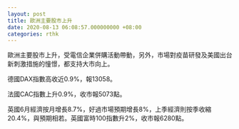 ```yaml
---
layout: post
title: 歐洲主要股市上升
date: 2020-08-13 06:08:57.000000000 +08:00
categories: rthk
---
```


歐洲主要股市上升，受電信企業併購活動帶動，另外，市場對疫苗研發及美國出台新刺激措施的憧憬，都支持大市向上。

德國DAX指數高收近0.9%，報13058。

法國CAC指數上升0.9%，收市報5073點。

英國6月經濟按月增長8.7%，好過市場預期增長8%，上季經濟則按季收縮20.4%，與預期相若。英國富時100指數升2%，收市報6280點。
